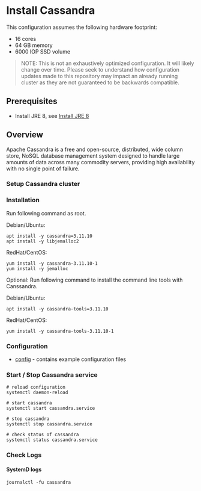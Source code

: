 # Install Cassandra

This configuration assumes the following hardware footprint:

- 16 cores
- 64 GB memory
- 6000 IOP SSD volume

> NOTE:
> This is not an exhaustively optimized configuration. It will likely change over time. Please seek to understand how
> configuration updates made to this repository may impact an already running cluster as they are not guaranteed to be
> backwards compatible.

## Prerequisites

- Install JRE 8, see [Install JRE 8](../instana-jre-8/README.md)

## Overview

Apache Cassandra is a free and open-source, distributed, wide column store, NoSQL database management system designed to handle large amounts of data across many commodity servers, providing high availability with no single point of failure.

### Setup Cassandra cluster

### Installation

Run following command as root.

Debian/Ubuntu:
```
apt install -y cassandra=3.11.10
apt install -y libjemalloc2
```

RedHat/CentOS:
```
yum install -y cassandra-3.11.10-1
yum install -y jemalloc
```

Optional: Run following command to install the command line tools with Canssandra.

Debian/Ubuntu:
```
apt install -y cassandra-tools=3.11.10
```

RedHat/CentOS:
```
yum install -y cassandra-tools-3.11.10-1
```

### Configuration

- [config](config) - contains example configuration files

### Start / Stop Cassandra service

```
# reload configuration
systemctl daemon-reload

# start cassandra
systemctl start cassandra.service

# stop cassandra
systemctl stop cassandra.service

# check status of cassandra
systemctl status cassandra.service
```

### Check Logs

#### SystemD logs

```
journalctl -fu cassandra
```
